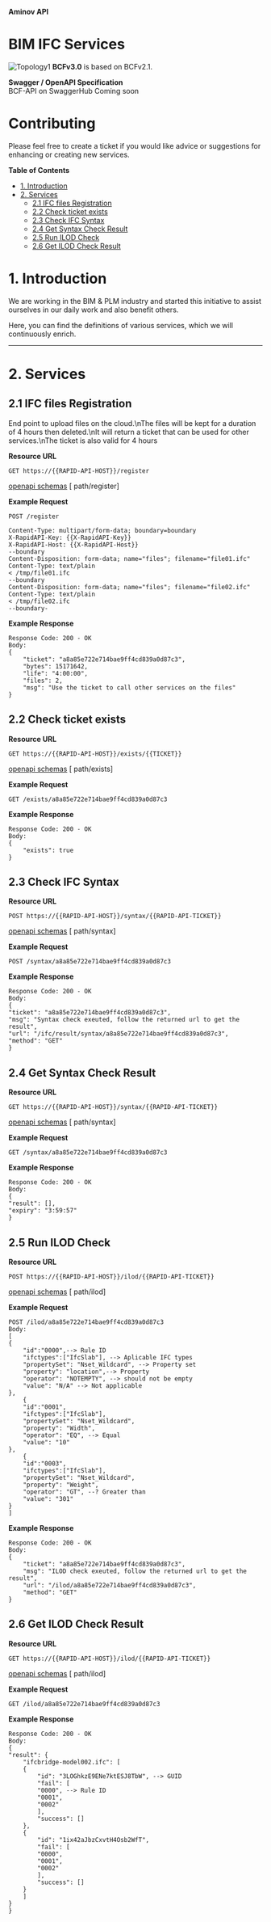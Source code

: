**Aminov API**
# BIM IFC Services
![Topology1](Images/building-1.png)
**BCFv3.0** is based on BCFv2.1.

**Swagger / OpenAPI Specification**  
BCF-API on SwaggerHub Coming soon  

# Contributing
Please feel free to create a ticket if you would like advice or suggestions for enhancing or creating new services.

**Table of Contents**

<!-- toc -->

- [1. Introduction](#1-introduction)
- [2. Services](#2-services)
  * [2.1 IFC files Registration](#21-ifc-files-registration)
  * [2.2 Check ticket exists](#22-check-ticket-exists)
  * [2.3 Check IFC Syntax](#23-check-ifc-syntax)
  * [2.4 Get Syntax Check Result](#24-get-syntax-check-result)
  * [2.5 Run ILOD Check](#25-run-ilod-check)
  * [2.6 Get ILOD Check Result](#26-get-ilod-check-result)


  

<!-- tocstop -->

# 1. Introduction

We are working in the BIM & PLM industry and started this initiative to assist ourselves in our daily work and also benefit others.

Here, you can find the definitions of various services, which we will continuously enrich.

----------

# 2. Services

## 2.1 IFC files Registration

End point to upload files on the cloud.\nThe files will be kept for a duration of 4 hours then deleted.\nIt will return a ticket that can be used for other services.\nThe ticket is also valid for 4 hours

**Resource URL**

    GET https://{{RAPID-API-HOST}}/register

[openapi schemas](Specs/openapi-Rapid-Api.json) [ path/register]


**Example Request**

    POST /register

    Content-Type: multipart/form-data; boundary=boundary
    X-RapidAPI-Key: {{X-RapidAPI-Key}}
    X-RapidAPI-Host: {{X-RapidAPI-Host}}
    --boundary
    Content-Disposition: form-data; name="files"; filename="file01.ifc"
    Content-Type: text/plain
    < /tmp/file01.ifc
    --boundary
    Content-Disposition: form-data; name="files"; filename="file02.ifc"
    Content-Type: text/plain
    < /tmp/file02.ifc
    --boundary-

**Example Response**

    Response Code: 200 - OK
    Body:
    {
        "ticket": "a8a85e722e714bae9ff4cd839a0d87c3",
        "bytes": 15171642,
        "life": "4:00:00",
        "files": 2,
        "msg": "Use the ticket to call other services on the files"
    }

## 2.2 Check ticket exists

**Resource URL**

    GET https://{{RAPID-API-HOST}}/exists/{{TICKET}}

[openapi schemas](Specs/openapi-Rapid-Api.json) [ path/exists]


**Example Request**

    GET /exists/a8a85e722e714bae9ff4cd839a0d87c3

**Example Response**

    Response Code: 200 - OK
    Body:
    {
        "exists": true
    }

## 2.3 Check IFC Syntax

**Resource URL**

    POST https://{{RAPID-API-HOST}}/syntax/{{RAPID-API-TICKET}}

[openapi schemas](Specs/openapi-Rapid-Api.json) [ path/syntax]


**Example Request**

    POST /syntax/a8a85e722e714bae9ff4cd839a0d87c3

**Example Response**

    Response Code: 200 - OK
    Body:
    {
    "ticket": "a8a85e722e714bae9ff4cd839a0d87c3",
    "msg": "Syntax check exeuted, follow the returned url to get the result",
    "url": "/ifc/result/syntax/a8a85e722e714bae9ff4cd839a0d87c3",
    "method": "GET"
    }

## 2.4 Get Syntax Check Result

**Resource URL**

    GET https://{{RAPID-API-HOST}}/syntax/{{RAPID-API-TICKET}}

[openapi schemas](Specs/openapi-Rapid-Api.json) [ path/syntax]


**Example Request**

    GET /syntax/a8a85e722e714bae9ff4cd839a0d87c3

**Example Response**

    Response Code: 200 - OK
    Body:
    {
    "result": [],
    "expiry": "3:59:57"
    }

## 2.5 Run ILOD Check

**Resource URL**

    POST https://{{RAPID-API-HOST}}/ilod/{{RAPID-API-TICKET}}

[openapi schemas](Specs/openapi-Rapid-Api.json) [ path/ilod]


**Example Request**

    POST /ilod/a8a85e722e714bae9ff4cd839a0d87c3
    Body:
    [
    {
        "id":"0000",--> Rule ID
        "ifctypes":["IfcSlab"], --> Aplicable IFC types
        "propertySet": "Nset_Wildcard", --> Property set
        "property": "location",--> Property 
        "operator": "NOTEMPTY", --> should not be empty
        "value": "N/A" --> Not applicable
    },
        {
        "id":"0001",
        "ifctypes":["IfcSlab"],
        "propertySet": "Nset_Wildcard",
        "property": "Width",
        "operator": "EQ", --> Equal
        "value": "10"
    },
        {
        "id":"0003",
        "ifctypes":["IfcSlab"],
        "propertySet": "Nset_Wildcard",
        "property": "Weight",
        "operator": "GT", --? Greater than
        "value": "301"
    }
    ]

**Example Response**

    Response Code: 200 - OK
    Body:
    {
        "ticket": "a8a85e722e714bae9ff4cd839a0d87c3",
        "msg": "ILOD check exeuted, follow the returned url to get the result",
        "url": "/ilod/a8a85e722e714bae9ff4cd839a0d87c3",
        "method": "GET"
    }

## 2.6 Get ILOD Check Result

**Resource URL**

    GET https://{{RAPID-API-HOST}}/ilod/{{RAPID-API-TICKET}}

[openapi schemas](Specs/openapi-Rapid-Api.json) [ path/ilod]

**Example Request**

    GET /ilod/a8a85e722e714bae9ff4cd839a0d87c3

**Example Response**

    Response Code: 200 - OK
    Body:
    {
    "result": {
        "ifcbridge-model002.ifc": [
        {
            "id": "3LOGhkzE9ENe7ktESJ8TbW", --> GUID
            "fail": [
            "0000", --> Rule ID
            "0001",
            "0002"
            ],
            "success": []
        },
        {
            "id": "1ix42aJbzCxvtH4Osb2WfT",
            "fail": [
            "0000",
            "0001",
            "0002"
            ],
            "success": []
        }
        ]
    }
    }
